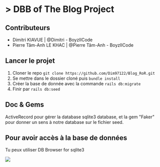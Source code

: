 # > DBB of The Blog Project

## Contributeurs

- Dimitri KIAVUE | @Dimitri - BoyzIICode
- Pierre Tâm-Anh LE KHAC | @Pierre Tâm-Anh - BoyzIICode

## Lancer le projet 

1) Cloner le repo ```git clone https://github.com/Dim97122/Blog_RoR.git```
2) Se mettre dans le dossier cloné puis ```bundle install``` 
3) Créer la base de donnée avec la commande ```rails db:migrate```
4) Finir par ```rails db:seed```

## Doc & Gems

ActiveRecord pour gérer la database sqlite3 database, et la gem "Faker" pour donner un sens à notre database sur le fichier seed.

## Pour avoir accès à la base de données 

Tu peux utiliser DB Browser for sqlite3


![](https://github.com/wilrib/The-Hacking-News/blob/master/img/25484553.png)
